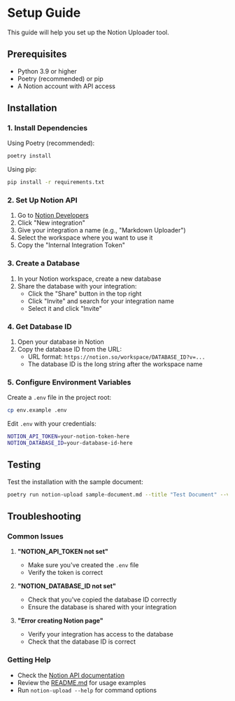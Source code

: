 # Setup Guide

This guide will help you set up the Notion Uploader tool.

## Prerequisites

- Python 3.9 or higher
- Poetry (recommended) or pip
- A Notion account with API access

## Installation

### 1. Install Dependencies

Using Poetry (recommended):

```bash
poetry install
```

Using pip:

```bash
pip install -r requirements.txt
```

### 2. Set Up Notion API

1. Go to [Notion Developers](https://developers.notion.com/)
2. Click "New integration"
3. Give your integration a name (e.g., "Markdown Uploader")
4. Select the workspace where you want to use it
5. Copy the "Internal Integration Token"

### 3. Create a Database

1. In your Notion workspace, create a new database
2. Share the database with your integration:
   - Click the "Share" button in the top right
   - Click "Invite" and search for your integration name
   - Select it and click "Invite"

### 4. Get Database ID

1. Open your database in Notion
2. Copy the database ID from the URL:
   - URL format: `https://notion.so/workspace/DATABASE_ID?v=...`
   - The database ID is the long string after the workspace name

### 5. Configure Environment Variables

Create a `.env` file in the project root:

```bash
cp env.example .env
```

Edit `.env` with your credentials:

```bash
NOTION_API_TOKEN=your-notion-token-here
NOTION_DATABASE_ID=your-database-id-here
```

## Testing

Test the installation with the sample document:

```bash
poetry run notion-upload sample-document.md --title "Test Document" --verbose
```

## Troubleshooting

### Common Issues

1. **"NOTION_API_TOKEN not set"**

   - Make sure you've created the `.env` file
   - Verify the token is correct

2. **"NOTION_DATABASE_ID not set"**

   - Check that you've copied the database ID correctly
   - Ensure the database is shared with your integration

3. **"Error creating Notion page"**
   - Verify your integration has access to the database
   - Check that the database ID is correct

### Getting Help

- Check the [Notion API documentation](https://developers.notion.com/)
- Review the [README.md](README.md) for usage examples
- Run `notion-upload --help` for command options
